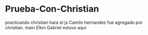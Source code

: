 # Prueba-Con-Christian
practicando
christian hara el js
Camilo hernandez fue agregado por christian.
 main
 Elkin Gabriel estuvo aquí
